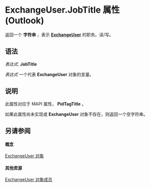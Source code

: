 
# ExchangeUser.JobTitle 属性 (Outlook)

返回一个 **字符串** ，表示 **[ExchangeUser](6ec117d1-7fdb-aa36-b567-1242f8238df0.md)** 的职务。读/写。


## 语法

 _表达式_. **JobTitle**

 _表达式_ 一个代表 **ExchangeUser** 对象的变量。


## 说明

此属性对应于 MAPI 属性，  **PidTagTitle** 。

如果此属性尚未实现或 **ExchangeUser** 对象不存在，则返回一个空字符串。


## 另请参阅


#### 概念


[ExchangeUser 对象](6ec117d1-7fdb-aa36-b567-1242f8238df0.md)
#### 其他资源


[ExchangeUser 对象成员](b9489e9d-0b8e-1c8d-d5df-8def4b1ee5e8.md)
